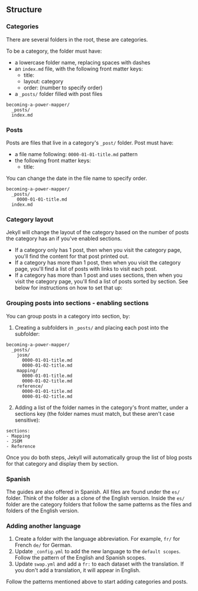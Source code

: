 

## Structure

### Categories

There are several folders in the root, these are categories.

To be a category, the folder must have:

* a lowercase folder name, replacing spaces with dashes
* an `index.md` file, with the following front matter keys:
  - title:
  - layout: category
  - order: (number to specify order)
* a `_posts/` folder filled with post files

```
becoming-a-power-mapper/
  _posts/
  index.md
```

### Posts

Posts are files that live in a category's `_post/` folder. Post must have:

* a file name following: `0000-01-01-title.md` pattern
* the following front matter keys:
  - title:

You can change the date in the file name to specify order.

```
becoming-a-power-mapper/
  _posts/
    0000-01-01-title.md
  index.md
```

### Category layout

Jekyll will change the layout of the category based on the number of posts the category has an if you've enabled sections.

* If a category only has 1 post, then when you visit the category page, you'll find the content for that post printed out.
* If a category has more than 1 post, then when you visit the category page, you'll find a list of posts with links to visit each post.
* If a category has more than 1 post and uses sections, then when you visit the category page, you'll find a list of posts sorted by section. See below for instructions on how to set that up:

### Grouping posts into sections - enabling sections

You can group posts in a category into section, by:

1. Creating a subfolders in `_posts/` and placing each post into the subfolder:
```
becoming-a-power-mapper/
  _posts/
    josm/
      0000-01-01-title.md
      0000-01-02-title.md
    mapping/
      0000-01-01-title.md
      0000-01-02-title.md
    reference/
      0000-01-01-title.md
      0000-01-02-title.md
```
2. Adding a list of the folder names in the category's front matter, under a sections key (the folder names must match, but these aren't case sensitive):
```
sections:
- Mapping
- JSOM
- Reference
```

Once you do both steps, Jekyll will automatically group the list of blog posts for that category and display them by section.

### Spanish

The guides are also offered in Spanish. All files are found under the `es/` folder. Think of the folder as a clone of the English version. Inside the `es/` folder are the category folders that follow the same patterns as the files and folders of the English version.

### Adding another language

1. Create a folder with the language abbreviation. For example, `fr/` for French `de/` for German.
2. Update `_config.yml` to add the new language to the `default scopes`. Follow the pattern of the English and Spanish scopes.
3. Update `swap.yml` and add a `fr:` to each dataset with the translation. If you don't add a translation, it will appear in English.

Follow the patterns mentioned above to start adding categories and posts.
